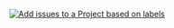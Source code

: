 [![Add issues to a Project based on labels](https://github.com/Gamemap/Godot/actions/workflows/issues.yml/badge.svg)](https://github.com/Gamemap/Godot/actions/workflows/issues.yml)
